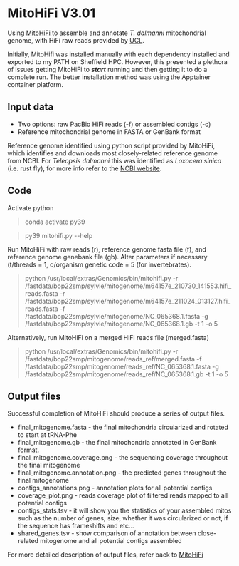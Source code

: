 # **MitoHiFi V3.01**

Using [MitoHiFi ](https://github.com/marcelauliano/MitoHiFi) to assemble and annotate  _T. dalmanni_ mitochondrial genome, with HiFi raw reads provided by [UCL](https://www.ucl.ac.uk/~ucbhpom/).

Initially, MitoHifi was installed manually with each dependency installed and exported to my PATH on Sheffield HPC. However, this presented a plethora of issues getting MitoHiFi to ***start*** running and then getting it to do a complete run. The better installation method was using the Apptainer container platform.

## Input data

- Two options: raw PacBio HiFi reads (-f) or assembled contigs (-c)
- Reference mitochondrial genome in FASTA or GenBank format

Reference genome identified using python script provided by MitoHiFi, which identifies and downloads most closely-related reference genome from NCBI. For *Teleopsis dalmanni* this was identified as *Loxocera sinica* (i.e. rust fly), for more info refer to the [NCBI website](https://www.ncbi.nlm.nih.gov/nuccore/NC_065368.1).

## Code

Activate python
> conda activate py39

> py39 mitohifi.py --help

Run MitoHiFi with raw reads (r), reference genome fasta file (f), and reference genome genebank file (gb).
Alter parameters if necessary (t/threads = 1, o/organism genetic code = 5 (for invertebrates).
> python /usr/local/extras/Genomics/bin/mitohifi.py -r /fastdata/bop22smp/sylvie/mitogenome/m64157e_210730_141553.hifi_reads.fasta -r /fastdata/bop22smp/sylvie/mitogenome/m64157e_211024_013127.hifi_reads.fasta -f /fastdata/bop22smp/sylvie/mitogenome/NC_065368.1.fasta -g /fastdata/bop22smp/sylvie/mitogenome/NC_065368.1.gb -t 1 -o 5

Alternatively, run MitoHiFi on a merged HiFi reads file (merged.fasta)
> python /usr/local/extras/Genomics/bin/mitohifi.py -r /fastdata/bop22smp/mitogenome/reads_ref/merged.fasta -f /fastdata/bop22smp/mitogenome/reads_ref/NC_065368.1.fasta -g /fastdata/bop22smp/mitogenome/reads_ref/NC_065368.1.gb -t 1 -o 5

## Output files

Successful completion of MitoHiFi should produce a series of output files.
- final_mitogenome.fasta - the final mitochondria circularized and rotated to start at tRNA-Phe
- final_mitogenome.gb - the final mitochondria annotated in GenBank format.
- final_mitogenome.coverage.png - the sequencing coverage throughout the final mitogenome
- final_mitogenome.annotation.png - the predicted genes throughout the final mitogenome
- contigs_annotations.png - annotation plots for all potential contigs
- coverage_plot.png - reads coverage plot of filtered reads mapped to all potential contigs
- contigs_stats.tsv - it will show you the statistics of your assembled mitos such as the number of genes, size, whether it was circularized or not, if the sequence has frameshifts and etc...
- shared_genes.tsv - show comparison of annotation between close-related mitogenome and all potential contigs assembled

For more detailed description of output files, refer back to [MitoHiFi ](https://github.com/marcelauliano/MitoHiFi)

